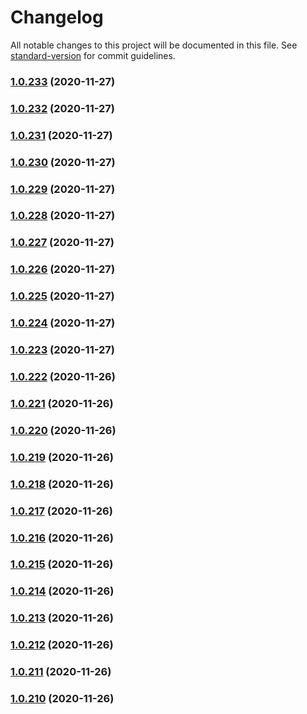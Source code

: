 # Changelog

All notable changes to this project will be documented in this file. See [standard-version](https://github.com/conventional-changelog/standard-version) for commit guidelines.

### [1.0.233](https://github.com/Comi9/finlance-app/compare/v1.0.232...v1.0.233) (2020-11-27)

### [1.0.232](https://github.com/Comi9/finlance-app/compare/v1.0.231...v1.0.232) (2020-11-27)

### [1.0.231](https://github.com/Comi9/finlance-app/compare/v1.0.230...v1.0.231) (2020-11-27)

### [1.0.230](https://github.com/Comi9/finlance-app/compare/v1.0.229...v1.0.230) (2020-11-27)

### [1.0.229](https://github.com/Comi9/finlance-app/compare/v1.0.228...v1.0.229) (2020-11-27)

### [1.0.228](https://github.com/Comi9/finlance-app/compare/v1.0.227...v1.0.228) (2020-11-27)

### [1.0.227](https://github.com/Comi9/finlance-app/compare/v1.0.226...v1.0.227) (2020-11-27)

### [1.0.226](https://github.com/Comi9/finlance-app/compare/v1.0.225...v1.0.226) (2020-11-27)

### [1.0.225](https://github.com/Comi9/finlance-app/compare/v1.0.224...v1.0.225) (2020-11-27)

### [1.0.224](https://github.com/Comi9/finlance-app/compare/v1.0.223...v1.0.224) (2020-11-27)

### [1.0.223](https://github.com/Comi9/finlance-app/compare/v1.0.222...v1.0.223) (2020-11-27)

### [1.0.222](https://github.com/Comi9/finlance-app/compare/v1.0.221...v1.0.222) (2020-11-26)

### [1.0.221](https://github.com/Comi9/finlance-app/compare/v1.0.220...v1.0.221) (2020-11-26)

### [1.0.220](https://github.com/Comi9/finlance-app/compare/v1.0.219...v1.0.220) (2020-11-26)

### [1.0.219](https://github.com/Comi9/finlance-app/compare/v1.0.218...v1.0.219) (2020-11-26)

### [1.0.218](https://github.com/Comi9/finlance-app/compare/v1.0.217...v1.0.218) (2020-11-26)

### [1.0.217](https://github.com/Comi9/finlance-app/compare/v1.0.216...v1.0.217) (2020-11-26)

### [1.0.216](https://github.com/Comi9/finlance-app/compare/v1.0.215...v1.0.216) (2020-11-26)

### [1.0.215](https://github.com/Comi9/finlance-app/compare/v1.0.214...v1.0.215) (2020-11-26)

### [1.0.214](https://github.com/Comi9/finlance-app/compare/v1.0.213...v1.0.214) (2020-11-26)

### [1.0.213](https://github.com/Comi9/finlance-app/compare/v1.0.212...v1.0.213) (2020-11-26)

### [1.0.212](https://github.com/Comi9/finlance-app/compare/v1.0.211...v1.0.212) (2020-11-26)

### [1.0.211](https://github.com/Comi9/finlance-app/compare/v1.0.210...v1.0.211) (2020-11-26)

### [1.0.210](https://github.com/Comi9/finlance-app/compare/v1.0.209...v1.0.210) (2020-11-26)
